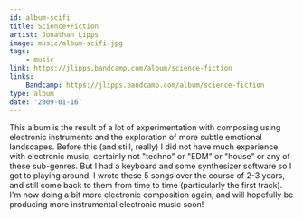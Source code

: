 ```yaml
---
id: album-scifi
title: Science+Fiction
artist: Jonathan Lipps
image: music/album-scifi.jpg
tags:
    - music
link: https://jlipps.bandcamp.com/album/science-fiction
links:
    Bandcamp: https://jlipps.bandcamp.com/album/science-fiction
type: album
date: '2009-01-16'
---
```


This album is the result of a lot of experimentation with composing using electronic instruments
and the exploration of more subtle emotional landscapes. Before this (and still, really) I did not
have much experience with electronic music, certainly not "techno" or "EDM" or "house" or any of
these sub-genres. But I had a keyboard and some synthesizer software so I got to playing around.
I wrote these 5 songs over the course of 2-3 years, and still come back to them from time to time
(particularly the first track). I'm now doing a bit more electronic composition again, and will
hopefully be producing more instrumental electronic music soon!
